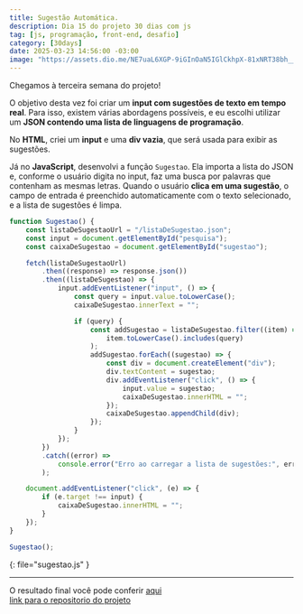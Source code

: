 ```yaml
---
title: Sugestão Automática.
description: Dia 15 do projeto 30 dias com js
tag: [js, programação, front-end, desafio]
category: [30days]
date: 2025-03-23 14:56:00 -03:00
image: "https://assets.dio.me/NE7uaL6XGP-9iGInOaN5IGlCkhpX-81xNRT38bh__J0/f:webp/q:80/L2FydGljbGVzL2NvdmVyL2E0YjUyMjFjLTVkMzgtNGY4Mi04MzBlLTc4YTY1NWI4N2RlNi5qcGc"
---
```


Chegamos à terceira semana do projeto!

O objetivo desta vez foi criar um **input com sugestões de texto em tempo real**. Para isso, existem várias abordagens possíveis, e eu escolhi utilizar um **JSON contendo uma lista de linguagens de programação**.

No **HTML**, criei um **input** e uma **div vazia**, que será usada para exibir as sugestões.

Já no **JavaScript**, desenvolvi a função `Sugestao`. Ela importa a lista do JSON e, conforme o usuário digita no input, faz uma busca por palavras que contenham as mesmas letras. Quando o usuário **clica em uma sugestão**, o campo de entrada é preenchido automaticamente com o texto selecionado, e a lista de sugestões é limpa.


```js
function Sugestao() {
    const listaDeSugestaoUrl = "/listaDeSugestao.json";
    const input = document.getElementById("pesquisa");
    const caixaDeSugestao = document.getElementById("sugestao");

    fetch(listaDeSugestaoUrl)
        .then((response) => response.json())
        .then((listaDeSugestao) => {
            input.addEventListener("input", () => {
                const query = input.value.toLowerCase();
                caixaDeSugestao.innerText = "";

                if (query) {
                    const addSugestao = listaDeSugestao.filter((item) =>
                        item.toLowerCase().includes(query)
                    );
                    addSugestao.forEach((sugestao) => {
                        const div = document.createElement("div");
                        div.textContent = sugestao;
                        div.addEventListener("click", () => {
                            input.value = sugestao;
                            caixaDeSugestao.innerHTML = "";
                        });
                        caixaDeSugestao.appendChild(div);
                    });
                }
            });
        })
        .catch((error) =>
            console.error("Erro ao carregar a lista de sugestões:", error)
        );

    document.addEventListener("click", (e) => {
        if (e.target !== input) {
            caixaDeSugestao.innerHTML = "";
        }
    });
}

Sugestao();

```
{: file="sugestao.js" }

---
O resultado final você pode conferir
[aqui](https://andra-sun.github.io/30DaysJs/Day15//)
<br/>
[link para o repositorio do projeto](https://github.com/Andra-sun/30DaysJs)

